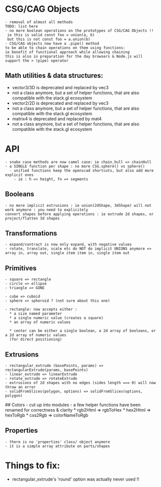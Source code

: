 
# CSG/CAG Objects
    - removal of almost all methods
    TODO: list here 
    - no more boolean operations on the prototypes of CSG/CAG Objects !!
     ie this is valid const foo = union(a, b) 
     but this is not const foo = a.union(b)
    - CSG/CAG objects now have a .pipe() method
    to be able to chain operations on them using functions:
    ie benefit of functional approach while allowing chaining
    this is also in preparation for the day browsers & Node.js will
    support the > (pipe) operator 

## Math utilities & data structures:
 * vector3/3D is deprecated and replaced by vec3
  * not a class anymore, but a set of helper functions, that are also compatible with the stack.gl ecosystem
 * vector2/2D is deprecated and replaced by vec3
  * not a class anymore, but a set of helper functions, that are also compatible with the stack.gl ecosystem
 * matrix4 is deprecated and replaced by mat4
  * not a class anymore, but a set of helper functions, that are also compatible with the stack.gl ecosystem
# API

    - snake case methods are now camel case: ie chain_hull => chainHull
    - a SINGLE function per shape : no more CSG.sphere() vs sphere()
      - unified functions keep the openscad shortcuts, but also add more explicit ones
        - ie : h => height, fn => segments

  ## Booleans

    - no more implicit extrusions : ie union(2dShape, 3dShape) will not work anymore : you need to explicitely
    convert shapes before applying operations : ie extrude 2d shapes, or project/flatten 3d shapes

  ## Transformations

    - expand/contract is now only expand, with negative values
    - rotate, translate, scale etc do NOT do implicit UNIONS anymore => array in, array out, single item item in, single item out

  ## Primitives

    - square => rectangle
    - circle => ellipse
    - triangle => GONE

    - cube => cuboid
    - sphere => spheroid ? (not sure about this one)

    - rectangle: now accepts either :
      * a size named parameter
      * a single numeric value (creates a square)
      * an array of numeric values 

      * center can be either a single boolean, a 2d array of booleans, or a 2d array of numeric values
      (for direct positioning)

  ## Extrusions

    - rectangular_extrude (basePoints, params) => rectangularExtrude(params, basePoints)
    - linear_extrude => linearExtrude
    - rotate_extrude => rotateExtrude
    - extrusions of 2d shapes with no edges (sides length === 0) will now throw an error
    - solidFromSlices(polygon, options) => solidFromSlices(options, polygon)

  ## Colors
    - cut up into modules
    - a few helper functions have been renamed for correctness & clarity
      * rgb2Html => rgbToHex
      * hex2Html => hexToRgb
      * css2Rgb => colorNameToRgb
  
  ## Properties
    - there is no 'properties' class/ object anymore
    - it is a simple array attribute on parts/shapes

# Things to fix:

- rectangular_extrude's 'round' option was actually never used !!